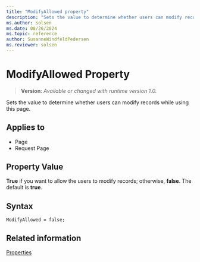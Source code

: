 ```yaml
---
title: "ModifyAllowed property"
description: "Sets the value to determine whether users can modify records while using this page."
ms.author: solsen
ms.date: 08/26/2024
ms.topic: reference
author: SusanneWindfeldPedersen
ms.reviewer: solsen
---
```

[//]: # (START>DO_NOT_EDIT)
[//]: # (IMPORTANT:Do not edit any of the content between here and the END>DO_NOT_EDIT.)
[//]: # (Any modifications should be made in the .xml files in the ModernDev repo.)
# ModifyAllowed Property
> **Version**: _Available or changed with runtime version 1.0._

Sets the value to determine whether users can modify records while using this page.

## Applies to
-   Page
-   Request Page

[//]: # (IMPORTANT: END>DO_NOT_EDIT)

## Property Value

**True** if you want to allow the users to modify records; otherwise, **false**. The default is **true**. 

## Syntax

```AL
ModifyAllowed = false;
``` 
  
## Related information

[Properties](devenv-properties.md)